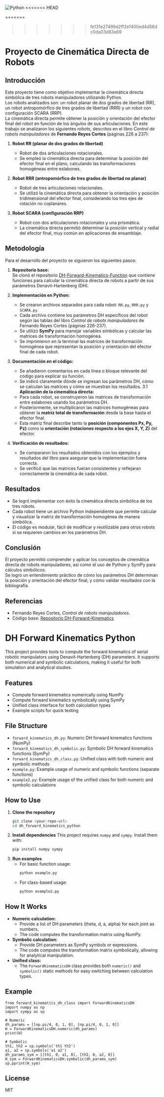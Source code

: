 ![Python](https://img.shields.io/badge/Python-3776AB?style=for-the-badge&logo=python&logoColor=white) 
<<<<<<< HEAD

=======
>>>>>>> fe131e27499d2ff2e1400ed4d56dc0da03d83e69
# Proyecto de Cinemática Directa de Robots

## Introducción
Este proyecto tiene como objetivo implementar la cinemática directa simbólica de tres robots manipuladores utilizando Python.  
Los robots analizados son: un robot planar de dos grados de libertad (RR), un robot antropomórfico de tres grados de libertad (RRR) y un robot con configuración SCARA (RRP).  
La cinemática directa permite obtener la posición y orientación del efector final del robot en función de los ángulos de sus articulaciones.
En este trabajo se analizaron los siguientes robots, descritos en el libro *Control de robots manipuladores* de **Fernando Reyes Cortes** (páginas 226 a 237):

1. **Robot RR (planar de dos grados de libertad)**  
   - Robot de dos articulaciones rotacionales.  
   - Se empleó la cinemática directa para determinar la posición del efector final en el plano, calculando las transformaciones homogéneas entre eslabones.

2. **Robot RRR (antropomórfico de tres grados de libertad no planar)**  
   - Robot de tres articulaciones rotacionales.  
   - Se utilizó la cinemática directa para obtener la orientación y posición tridimensional del efector final, considerando los tres ejes de rotación no coplanares.

3. **Robot SCARA (configuración RRP)**  
   - Robot con dos articulaciones rotacionales y una prismática.  
   - La cinemática directa permitió determinar la posición vertical y radial del efector final, muy común en aplicaciones de ensamblaje.
   
## Metodología
Para el desarrollo del proyecto se siguieron los siguientes pasos:



1. **Repositorio base:**  
   Se clonó el repositorio [DH-Forward-Kinematics-Function](https://github.com/SolKacil/DH-Forward-Kinematics-Function---Python) que contiene funciones para calcular la cinemática directa de robots a partir de sus parámetros Denavit-Hartenberg (DH).

2. **Implementación en Python:**  
   - Se crearon archivos separados para cada robot: `RR.py`, `RRR.py` y `SCARA.py`.  
   - Cada archivo contiene los parámetros DH específicos del robot según las tablas del libro *Control de robots manipuladores* de Fernando Reyes Cortes (páginas 226-237).  
   - Se utilizó **SymPy** para manejar variables simbólicas y calcular las matrices de transformación homogénea.  
   - Se imprimieron en la terminal las matrices de transformación homogénea que representan la posición y orientación del efector final de cada robot.

3. **Documentación en el código:**  
   - Se añadieron comentarios en cada línea o bloque relevante del código para explicar su función.  
   - Se indicó claramente dónde se ingresan los parámetros DH, cómo se calculan las matrices y cómo se muestran los resultados.
   3.1 **Aplicación de la cinemática directa:**  
   - Para cada robot, se construyeron las matrices de transformación entre eslabones usando los parámetros DH.  
   - Posteriormente, se multiplicaron las matrices homogéneas para obtener la **matriz total de transformación** desde la base hasta el efector final.  
   - Esta matriz final describe tanto la **posición (componentes Px, Py, Pz)** como la **orientación (rotaciones respecto a los ejes X, Y, Z)** del efector.


4. **Verificación de resultados:**  
   - Se compararon los resultados obtenidos con los ejemplos y resultados del libro para asegurar que la implementación fuera correcta.  
   - Se verificó que las matrices fueran consistentes y reflejaran correctamente la cinemática de cada robot.

## Resultados
- Se logró implementar con éxito la cinemática directa simbólica de los tres robots.  
- Cada robot tiene un archivo Python independiente que permite calcular y visualizar la matriz de transformación homogénea de manera simbólica.  
- El código es modular, fácil de modificar y reutilizable para otros robots si se requieren cambios en los parámetros DH.

## Conclusión
El proyecto permitió comprender y aplicar los conceptos de cinemática directa de robots manipuladores, así como el uso de Python y SymPy para cálculos simbólicos.  
Se logró un entendimiento práctico de cómo los parámetros DH determinan la posición y orientación del efector final, y cómo validar resultados con la bibliografía.

## Referencias
- Fernando Reyes Cortes, *Control de robots manipuladores*.  
- Código base: [Repositorio DH-Forward-Kinematics](https://github.com/SolKacil/DH-Forward-Kinematics-Function---Python)


# DH Forward Kinematics Python

This project provides tools to compute the forward kinematics of serial robotic manipulators using Denavit-Hartenberg (DH) parameters. It supports both numerical and symbolic calculations, making it useful for both simulation and analytical studies.

## Features
- Compute forward kinematics numerically using NumPy
- Compute forward kinematics symbolically using SymPy
- Unified class interface for both calculation types
- Example scripts for quick testing

## File Structure
- `forward_kinematics_dh.py`: Numeric DH forward kinematics functions (NumPy)
- `forward_kinematics_dh_symbolic.py`: Symbolic DH forward kinematics functions (SymPy)
- `forward_kinematics_dh_class.py`: Unified class with both numeric and symbolic methods
- `example.py`: Example usage of numeric and symbolic functions (separate functions)
- `example2.py`: Example usage of the unified class for both numeric and symbolic calculations

## How to Use
1. **Clone the repository**
   ```sh
   git clone <your-repo-url>
   cd dh_forward_kinematics_python
   ```
2. **Install dependencies**
   This project requires `numpy` and `sympy`. Install them with:
   ```sh
   pip install numpy sympy
   ```
3. **Run examples**
   - For basic function usage:
     ```sh
     python example.py
     ```
   - For class-based usage:
     ```sh
     python example2.py
     ```

## How It Works
- **Numeric calculation:**
  - Provide a list of DH parameters (theta, d, a, alpha) for each joint as numbers.
  - The code computes the transformation matrix using NumPy.
- **Symbolic calculation:**
  - Provide DH parameters as SymPy symbols or expressions.
  - The code computes the transformation matrix symbolically, allowing for analytical manipulation.
- **Unified class:**
  - The `ForwardKinematicsDH` class provides both `numeric()` and `symbolic()` static methods for easy switching between calculation types.

## Example
```
from forward_kinematics_dh_class import ForwardKinematicsDH
import numpy as np
import sympy as sp

# Numeric
dh_params = [[np.pi/4, 0, 1, 0], [np.pi/4, 0, 1, 0]]
H = ForwardKinematicsDH.numeric(dh_params)
print(H)

# Symbolic
th1, th2 = sp.symbols('th1 th2')
a1, a2 = sp.symbols('a1 a2')
dh_params_sym = [[th1, 0, a1, 0], [th2, 0, a2, 0]]
H_sym = ForwardKinematicsDH.symbolic(dh_params_sym)
sp.pprint(H_sym)
```

## License
MIT
